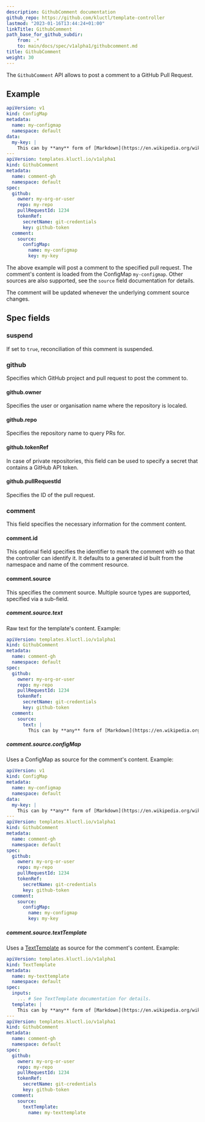 ```yaml
---
description: GithubComment documentation
github_repo: https://github.com/kluctl/template-controller
lastmod: "2023-01-16T13:44:24+01:00"
linkTitle: GithubComment
path_base_for_github_subdir:
    from: .*
    to: main/docs/spec/v1alpha1/githubcomment.md
title: GithubComment
weight: 30
---
```






The `GithubComment` API allows to post a comment to a GitHub Pull Request.

## Example

```yaml
apiVersion: v1
kind: ConfigMap
metadata:
  name: my-configmap
  namespace: default
data:
  my-key: |
    This can by **any** form of [Markdown](https://en.wikipedia.org/wiki/Markdown) supported by Github.
---
apiVersion: templates.kluctl.io/v1alpha1
kind: GithubComment
metadata:
  name: comment-gh
  namespace: default
spec:
  github:
    owner: my-org-or-user
    repo: my-repo
    pullRequestId: 1234
    tokenRef:
      secretName: git-credentials
      key: github-token
  comment:
    source:
      configMap:
        name: my-configmap
        key: my-key
```

The above example will post a comment to the specified pull request. The comment's content is loaded from the ConfigMap
`my-configmap`. Other sources are also supported, see the `source` field documentation for details.

The comment will be updated whenever the underlying comment source changes.

## Spec fields

### suspend

If set to `true`, reconciliation of this comment is suspended.

### github

Specifies which GitHub project and pull request to post the comment to.

#### github.owner

Specifies the user or organisation name where the repository is localed.

#### github.repo

Specifies the repository name to query PRs for.

#### github.tokenRef

In case of private repositories, this field can be used to specify a secret that contains a GitHub API token.

#### github.pullRequestId

Specifies the ID of the pull request.

### comment

This field specifies the necessary information for the comment content.

#### comment.id

This optional field specifies the identifier to mark the comment with so that the controller can identify it. It
defaults to a generated id built from the namespace and name of the comment resource.

#### comment.source

This specifies the comment source. Multiple source types are supported, specified via a sub-field.

##### comment.source.text

Raw text for the template's content. Example:

```yaml
apiVersion: templates.kluctl.io/v1alpha1
kind: GithubComment
metadata:
  name: comment-gh
  namespace: default
spec:
  github:
    owner: my-org-or-user
    repo: my-repo
    pullRequestId: 1234
    tokenRef:
      secretName: git-credentials
      key: github-token
  comment:
    source:
      text: |
        This can by **any** form of [Markdown](https://en.wikipedia.org/wiki/Markdown) supported by Github.
```

##### comment.source.configMap

Uses a ConfigMap as source for the comment's content. Example:

```yaml
apiVersion: v1
kind: ConfigMap
metadata:
  name: my-configmap
  namespace: default
data:
  my-key: |
    This can by **any** form of [Markdown](https://en.wikipedia.org/wiki/Markdown) supported by Github.
---
apiVersion: templates.kluctl.io/v1alpha1
kind: GithubComment
metadata:
  name: comment-gh
  namespace: default
spec:
  github:
    owner: my-org-or-user
    repo: my-repo
    pullRequestId: 1234
    tokenRef:
      secretName: git-credentials
      key: github-token
  comment:
    source:
      configMap:
        name: my-configmap
        key: my-key
```

##### comment.source.textTemplate

Uses a [TextTemplate](./texttemplate.md) as source for the comment's content. Example:

```yaml
apiVersion: templates.kluctl.io/v1alpha1
kind: TextTemplate
metadata:
  name: my-texttemplate
  namespace: default
spec:
  inputs:
    ... # See TextTemplate documentation for details.
  template: |
    This can by **any** form of [Markdown](https://en.wikipedia.org/wiki/Markdown) supported by Github.
---
apiVersion: templates.kluctl.io/v1alpha1
kind: GithubComment
metadata:
  name: comment-gh
  namespace: default
spec:
  github:
    owner: my-org-or-user
    repo: my-repo
    pullRequestId: 1234
    tokenRef:
      secretName: git-credentials
      key: github-token
  comment:
    source:
      textTemplate:
        name: my-texttemplate
```
